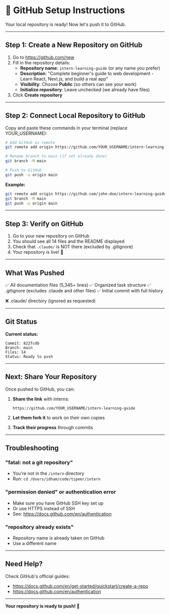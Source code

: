 # 🚀 GitHub Setup Instructions

Your local repository is ready! Now let's push it to GitHub.

---

## Step 1: Create a New Repository on GitHub

1. Go to https://github.com/new
2. Fill in the repository details:
   - **Repository name**: `intern-learning-guide` (or any name you prefer)
   - **Description**: "Complete beginner's guide to web development - Learn React, Next.js, and build a real app"
   - **Visibility**: Choose **Public** (so others can see your work)
   - **Initialize repository**: Leave unchecked (we already have files)
3. Click **Create repository**

---

## Step 2: Connect Local Repository to GitHub

Copy and paste these commands in your terminal (replace YOUR_USERNAME):

```bash
# Add GitHub as remote
git remote add origin https://github.com/YOUR_USERNAME/intern-learning-guide.git

# Rename branch to main (if not already done)
git branch -M main

# Push to GitHub
git push -u origin main
```

**Example:**
```bash
git remote add origin https://github.com/john-doe/intern-learning-guide.git
git branch -M main
git push -u origin main
```

---

## Step 3: Verify on GitHub

1. Go to your new repository on GitHub
2. You should see all 14 files and the README displayed
3. Check that `.claude/` is NOT there (excluded by .gitignore)
4. Your repository is live! 🎉

---

## What Was Pushed

✅ All documentation files (5,345+ lines)
✅ Organized task structure
✅ .gitignore (excludes .claude and other files)
✅ Initial commit with full history

❌ .claude/ directory (ignored as requested)

---

## Git Status

**Current status:**
```
Commit: 822fcdb
Branch: main
Files: 14
Status: Ready to push
```

---

## Next: Share Your Repository

Once pushed to GitHub, you can:

1. **Share the link** with interns:
   ```
   https://github.com/YOUR_USERNAME/intern-learning-guide
   ```

2. **Let them fork it** to work on their own copies

3. **Track their progress** through commits

---

## Troubleshooting

### "fatal: not a git repository"
- You're not in the `/intern` directory
- Run: `cd /Users/idham/code/tipeer/intern`

### "permission denied" or authentication error
- Make sure you have GitHub SSH key set up
- Or use HTTPS instead of SSH
- See: https://docs.github.com/en/authentication

### "repository already exists"
- Repository name is already taken on GitHub
- Use a different name

---

## Need Help?

Check GitHub's official guides:
- https://docs.github.com/en/get-started/quickstart/create-a-repo
- https://docs.github.com/en/authentication

---

**Your repository is ready to push! 🚀**

